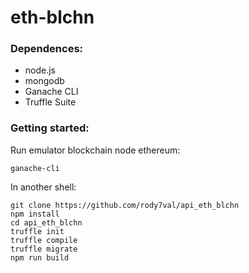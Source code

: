 # eth-blchn
### Dependences:
- node.js
- mongodb
- Ganache CLI
- Truffle Suite
### Getting started:
Run emulator blockchain node ethereum:
```
ganache-cli
```
In another shell:
```
git clone https://github.com/rody7val/api_eth_blchn
npm install
cd api_eth_blchn
truffle init
truffle compile
truffle migrate
npm run build
```